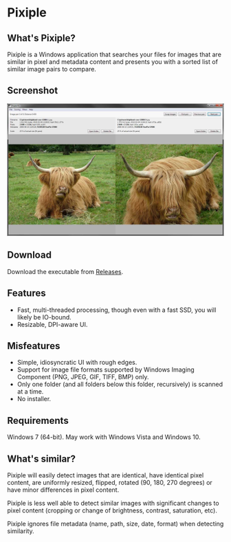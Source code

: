 # Pixiple

## What's Pixiple?

Pixiple is a Windows application that searches your files for images that are similar in pixel and metadata content and presents you with a sorted list of similar image pairs to compare.

## Screenshot

![Screenshot](screenshot.jpg)

## Download

Download the executable from [Releases](https://github.com/olaolsso/pixiple/releases).

## Features

- Fast, multi-threaded processing, though even with a fast SSD, you will likely be IO-bound.
- Resizable, DPI-aware UI.

## Misfeatures

- Simple, idiosyncratic UI with rough edges.
- Support for image file formats supported by Windows Imaging Component (PNG, JPEG, GIF, TIFF, BMP) only.
- Only one folder (and all folders below this folder, recursively) is scanned at a time.
- No installer.

## Requirements

Windows 7 (64-bit). May work with Windows Vista and Windows 10.

## What's similar?

Pixiple will easily detect images that are identical, have identical pixel content, are uniformly resized, flipped, rotated (90, 180, 270 degrees) or have minor differences in pixel content.

Pixiple is less well able to detect similar images with significant changes to pixel content (cropping or change of brightness, contrast, saturation, etc).

Pixiple ignores file metadata (name, path, size, date, format) when detecting similarity.

